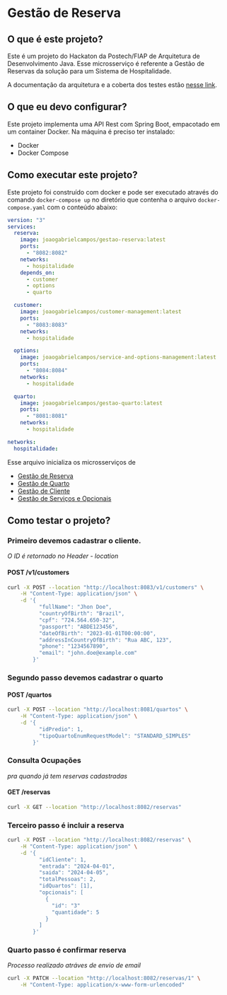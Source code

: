 # Gestão de Reserva

## O que é este projeto?

Este é um projeto do Hackaton da Postech/FIAP de Arquitetura de Desenvolvimento Java.
Esse microsserviço é referente a Gestão de Reservas da solução para um Sistema de
Hospitalidade.

A documentação da arquitetura e a coberta dos testes 
estão [nesse link](https://drive.google.com/file/d/1u3SovGCmQqoQVN9pgIklRy98oVWNpIJt/view?usp=sharing).

## O que eu devo configurar?

Este projeto implementa uma API Rest com Spring Boot, empacotado
em um container Docker.
Na máquina é preciso ter instalado:

* Docker
* Docker Compose

## Como executar este projeto?

Este projeto foi construído com docker e pode ser executado através do comando
`docker-compose up` no diretório que contenha o arquivo `docker-compose.yaml`
com o conteúdo abaixo:

```yaml
version: "3"
services:
  reserva:
    image: joaogabrielcampos/gestao-reserva:latest
    ports:
      - "8082:8082"
    networks:
      - hospitalidade
    depends_on:
      - customer
      - options
      - quarto

  customer:
    image: joaogabrielcampos/customer-management:latest
    ports:
      - "8083:8083"
    networks:
      - hospitalidade

  options:
    image: joaogabrielcampos/service-and-options-management:latest
    ports:
      - "8084:8084"
    networks:
      - hospitalidade

  quarto:
    image: joaogabrielcampos/gestao-quarto:latest
    ports:
      - "8081:8081"
    networks:
      - hospitalidade

networks:
  hospitalidade:
```

Esse arquivo inicializa os microsserviços de

- [Gestão de Reserva](https://github.com/jgcamposneto/ms-gestao-reservas)
- [Gestão de Quarto](https://github.com/jgcamposneto/ms-gestao-quartos)
- [Gestão de Cliente](https://github.com/iagoomes/customer-management)
- [Gestão de Serviços e Opcionais](https://github.com/iagoomes/service-and-options-management)

## Como testar o projeto?

### Primeiro devemos cadastrar o cliente.

_O ID é retornado no Header - location_

#### POST /v1/customers

```bash
curl -X POST --location "http://localhost:8083/v1/customers" \
    -H "Content-Type: application/json" \
    -d '{
          "fullName": "Jhon Doe",
          "countryOfBirth": "Brazil",
          "cpf": "724.564.650-32",
          "passport": "ABDE123456",
          "dateOfBirth": "2023-01-01T00:00:00",
          "addressInCountryOfBirth": "Rua ABC, 123",
          "phone": "1234567890",
          "email": "john.doe@example.com"
        }'
```

### Segundo passo devemos cadastrar o quarto

#### POST /quartos

```bash
curl -X POST --location "http://localhost:8081/quartos" \
    -H "Content-Type: application/json" \
    -d '{
          "idPredio": 1,
          "tipoQuartoEnumRequestModel": "STANDARD_SIMPLES"
        }'
```

### Consulta Ocupações

_pra quando já tem reservas cadastradas_

#### GET /reservas

```bash
curl -X GET --location "http://localhost:8082/reservas"
```

### Terceiro passo é incluir a reserva

```bash
curl -X POST --location "http://localhost:8082/reservas" \
    -H "Content-Type: application/json" \
    -d '{
          "idCliente": 1,
          "entrada": "2024-04-01",
          "saida": "2024-04-05",
          "totalPessoas": 2,
          "idQuartos": [1],
          "opcionais": [
            {
              "id": "3"
              "quantidade": 5
            }
          ]
        }'
```

### Quarto passo é confirmar reserva

_Processo realizado atráves de envio de email_

```bash
curl -X PATCH --location "http://localhost:8082/reservas/1" \
    -H "Content-Type: application/x-www-form-urlencoded"
```
